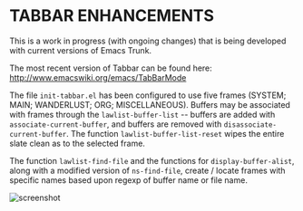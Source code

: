 TABBAR ENHANCEMENTS
=================

This is a work in progress (with ongoing changes) that is being developed with current versions of Emacs Trunk.

The most recent version of Tabbar can be found here:  http://www.emacswiki.org/emacs/TabBarMode

The file `init-tabbar.el` has been configured to use five frames (SYSTEM; MAIN; WANDERLUST; ORG; MISCELLANEOUS).  Buffers may be associated with frames through the `lawlist-buffer-list` -- buffers are added with  `associate-current-buffer`, and buffers are removed with `disassociate-current-buffer`.  The function `lawlist-buffer-list-reset` wipes the entire slate clean as to the selected frame.

The function `lawlist-find-file` and the functions for `display-buffer-alist`, along with a modified version of `ns-find-file`, create / locate frames with specific names based upon regexp of buffer name or file name.

![screenshot](http://www.lawlist.com/images/frames_tabbar.png)
